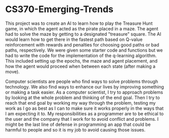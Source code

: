 # CS370-Emerging-Trends


This project was to create an AI to learn how to play the Treasure Hunt game, in which the agent acted as the pirate placed in a maze. The agent had to solve the maze by getting to a designated "treasure" square. The AI would learn how to get there in the fastest path based on Q-value reinforcement with rewards and penalties for choosing good paths or bad paths, respectively. We were given some starter code and functions but we had to write the code for the implementation of the q-learning algorithm. This included setting up the epochs, the maze and agent placement, and how the agent would proceed when between each state (after making a move).

Computer scientists are people who find ways to solve problems through technology. We also find ways to enhance our lives by improving something or making a task easier. As a computer scientist, I try to approach problems by looking at the whole problem and thinking of the end goal. Then I try to reach that end goal by working my way through the problem, testing my work as I go as best as I can to make sure it works properly in the ways that I am expecting it to. My responsibilities as a programmer are to be ethical to the user and the company that I work for to avoid conflict and problems. I might be the last line of defense in programming an app that could be harmful to people and so it is my job to avoid causing those issues.
